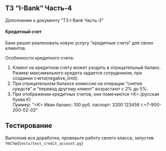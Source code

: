 ## ТЗ “I-Bank” Часть-4

Дополнение к документу “ТЗ I-Bank Часть-3”

#### Кредитный счет

Банк решил реализовать новую услугу “кредитные счета” для своих клиентов.

Особенности кредитного счета:

1. Клиент на кредитном счету может уходить в отрицательный баланс. Размер максимального кредита задается сотрудником, при создании счета(negative_limit).
1. При отрицательном балансе комиссии на операции “снятие средств” и “перевод другому клиент” возрастают с 2% до 5%.
1. При отображении кредитных счетов, они помечаются <К>.(русская буква К) \
Пример: "<К> Иван баланс: 100 руб. паспорт: 3200 123456 т.+7-900-200-02-03"

## Тестирование

Выполнив все доработки, проверьте работу своего класса, запустив тесты(`tests/test_credit_account.py`)